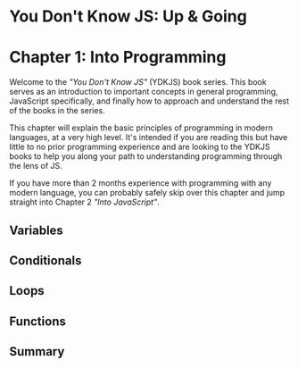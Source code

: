 # You Don't Know JS: Up & Going
# Chapter 1: Into Programming

Welcome to the *"You Don't Know JS"* (YDKJS) book series. This book serves as an introduction to important concepts in general programming, JavaScript specifically, and finally how to approach and understand the rest of the books in the series.

This chapter will explain the basic principles of programming in modern languages, at a very high level. It's intended if you are reading this but have little to no prior programming experience and are looking to the YDKJS books to help you along your path to understanding programming through the lens of JS.

If you have more than 2 months experience with programming with any modern language, you can probably safely skip over this chapter and jump straight into Chapter 2 *"Into JavaScript"*.

## Variables

## Conditionals

## Loops

## Functions

## Summary
